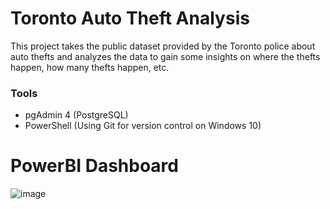 # Toronto Auto Theft Analysis
This project takes the public dataset provided by the Toronto police about auto thefts and analyzes the data to gain some insights on where the thefts happen, how many thefts happen, etc.

### Tools
- pgAdmin 4 (PostgreSQL)
- PowerShell (Using Git for version control on Windows 10)

# PowerBI Dashboard
![image](https://github.com/CarlosCapili/Toronto_AutoTheft-Analysis/assets/59804756/7e2fbd30-a71f-4170-b2a1-8148e6e31814)
